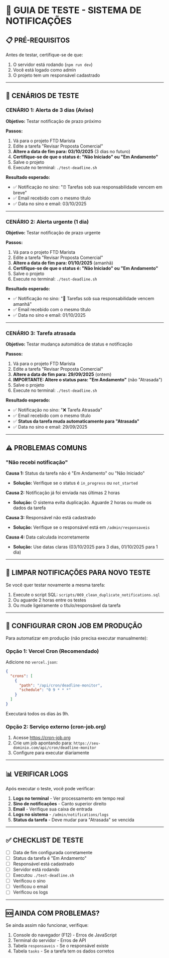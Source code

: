 # 🧪 GUIA DE TESTE - SISTEMA DE NOTIFICAÇÕES

## 📋 PRÉ-REQUISITOS

Antes de testar, certifique-se de que:
1. O servidor está rodando (`npm run dev`)
2. Você está logado como admin
3. O projeto tem um responsável cadastrado

---

## 🎯 CENÁRIOS DE TESTE

### **CENÁRIO 1: Alerta de 3 dias (Aviso)**
**Objetivo:** Testar notificação de prazo próximo

**Passos:**
1. Vá para o projeto FTD Marista
2. Edite a tarefa "Revisar Proposta Comercial"
3. **Altere a data de fim para: 03/10/2025** (3 dias no futuro)
4. **Certifique-se de que o status é: "Não Iniciado" ou "Em Andamento"**
5. Salve o projeto
6. Execute no terminal: `./test-deadline.sh`

**Resultado esperado:**
- ✅ Notificação no sino: "⏰ Tarefas sob sua responsabilidade vencem em breve"
- ✅ Email recebido com o mesmo título
- ✅ Data no sino e email: 03/10/2025

---

### **CENÁRIO 2: Alerta urgente (1 dia)**
**Objetivo:** Testar notificação de prazo urgente

**Passos:**
1. Vá para o projeto FTD Marista
2. Edite a tarefa "Revisar Proposta Comercial"
3. **Altere a data de fim para: 01/10/2025** (amanhã)
4. **Certifique-se de que o status é: "Não Iniciado" ou "Em Andamento"**
5. Salve o projeto
6. Execute no terminal: `./test-deadline.sh`

**Resultado esperado:**
- ✅ Notificação no sino: "🚨 Tarefas sob sua responsabilidade vencem amanhã"
- ✅ Email recebido com o mesmo título
- ✅ Data no sino e email: 01/10/2025

---

### **CENÁRIO 3: Tarefa atrasada**
**Objetivo:** Testar mudança automática de status e notificação

**Passos:**
1. Vá para o projeto FTD Marista
2. Edite a tarefa "Revisar Proposta Comercial"
3. **Altere a data de fim para: 29/09/2025** (ontem)
4. **IMPORTANTE: Altere o status para: "Em Andamento"** (não "Atrasada")
5. Salve o projeto
6. Execute no terminal: `./test-deadline.sh`

**Resultado esperado:**
- ✅ Notificação no sino: "❌ Tarefa Atrasada"
- ✅ Email recebido com o mesmo título
- ✅ **Status da tarefa muda automaticamente para "Atrasada"**
- ✅ Data no sino e email: 29/09/2025

---

## ⚠️ PROBLEMAS COMUNS

### **"Não recebi notificação"**

**Causa 1:** Status da tarefa não é "Em Andamento" ou "Não Iniciado"
- **Solução:** Verifique se o status é `in_progress` ou `not_started`

**Causa 2:** Notificação já foi enviada nas últimas 2 horas
- **Solução:** O sistema evita duplicação. Aguarde 2 horas ou mude os dados da tarefa

**Causa 3:** Responsável não está cadastrado
- **Solução:** Verifique se o responsável está em `/admin/responsaveis`

**Causa 4:** Data calculada incorretamente
- **Solução:** Use datas claras (03/10/2025 para 3 dias, 01/10/2025 para 1 dia)

---

## 🔄 LIMPAR NOTIFICAÇÕES PARA NOVO TESTE

Se você quer testar novamente a mesma tarefa:

1. Execute o script SQL: `scripts/069_clean_duplicate_notifications.sql`
2. Ou aguarde 2 horas entre os testes
3. Ou mude ligeiramente o título/responsável da tarefa

---

## 🚀 CONFIGURAR CRON JOB EM PRODUÇÃO

Para automatizar em produção (não precisa executar manualmente):

### **Opção 1: Vercel Cron (Recomendado)**
Adicione no `vercel.json`:
```json
{
  "crons": [
    {
      "path": "/api/cron/deadline-monitor",
      "schedule": "0 9 * * *"
    }
  ]
}
```
Executará todos os dias às 9h.

### **Opção 2: Serviço externo (cron-job.org)**
1. Acesse https://cron-job.org
2. Crie um job apontando para: `https://seu-dominio.com/api/cron/deadline-monitor`
3. Configure para executar diariamente

---

## 📊 VERIFICAR LOGS

Após executar o teste, você pode verificar:

1. **Logs no terminal** - Ver processamento em tempo real
2. **Sino de notificações** - Canto superior direito
3. **Email** - Verifique sua caixa de entrada
4. **Logs no sistema** - `/admin/notifications/logs`
5. **Status da tarefa** - Deve mudar para "Atrasada" se vencida

---

## ✅ CHECKLIST DE TESTE

- [ ] Data de fim configurada corretamente
- [ ] Status da tarefa é "Em Andamento"
- [ ] Responsável está cadastrado
- [ ] Servidor está rodando
- [ ] Executou `./test-deadline.sh`
- [ ] Verificou o sino
- [ ] Verificou o email
- [ ] Verificou os logs

---

## 🆘 AINDA COM PROBLEMAS?

Se ainda assim não funcionar, verifique:
1. Console do navegador (F12) - Erros de JavaScript
2. Terminal do servidor - Erros de API
3. Tabela `responsaveis` - Se o responsável existe
4. Tabela `tasks` - Se a tarefa tem os dados corretos
